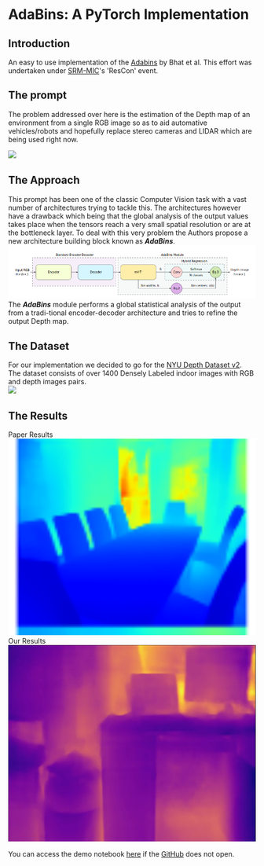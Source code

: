 # AdaBins: A PyTorch Implementation

## Introduction
An easy to use implementation of the [Adabins](https://arxiv.org/abs/2011.14141) by Bhat et al.
This effort was undertaken under [SRM-MIC](https://github.com/srm-mic)'s 'ResCon' event.

## The prompt
The problem addressed over here is the estimation of the Depth map of an environment from a single RGB image so as to aid automative vehicles/robots and hopefully replace stereo cameras and LIDAR which are being used right now.<br>

<img src="https://www.controleng.com/wp-content/uploads/sites/2/2019/04/CTL1904_WEB_IMG_Cornell_LiDAR_Stereo.jpg"><br>

## The Approach
This prompt has been one of the classic Computer Vision task with a vast number of architectures trying to tackle this. The architectures however have a drawback which being that the global analysis of the output values takes place when the tensors reach a very small spatial resolution or are at the bottleneck layer. To deal with this very problem the Authors propose a new architecture building block known as <b><i>AdaBins</i></b>.<br>
<img src="images/1.png">
The <b><i>AdaBins</i></b> module performs a global statistical analysis of the output from a tradi-tional encoder-decoder architecture and tries to refine the output Depth map. 

## The Dataset
For our implementation we decided to go for the [NYU Depth Dataset v2](https://cs.nyu.edu/~silberman/datasets/nyu_depth_v2.html). The dataset consists of over 1400 Densely Labeled indoor images with RGB and depth images pairs.<br>
<img src="https://cs.nyu.edu/~silberman/images/nyu_depth_v2_labeled.jpg"> 

## The Results
Paper Results<br>
<img src="examples/paper_image.png" height="400px"><br>
Our Results<br>
<img src="examples/detected_image.png" height="400px"><br>

You can access the demo notebook [here](https://nbviewer.jupyter.org/github/aryankargwal/AdaBins_PyTorch/blob/main/Adabins_Inference_example.ipynb) if the [GitHub](https://github.com/aryankargwal/AdaBins_PyTorch/blob/main/Adabins_Inference_example.ipynb) does not open.
